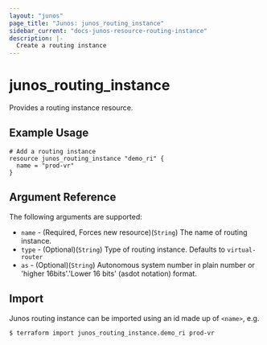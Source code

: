 ```yaml
---
layout: "junos"
page_title: "Junos: junos_routing_instance"
sidebar_current: "docs-junos-resource-routing-instance"
description: |-
  Create a routing instance
---
```


# junos_routing_instance

Provides a routing instance resource.

## Example Usage

```hcl
# Add a routing instance
resource junos_routing_instance "demo_ri" {
  name = "prod-vr"
}
```

## Argument Reference

The following arguments are supported:

* `name` - (Required, Forces new resource)(`String`) The name of routing instance.
* `type` - (Optional)(`String`) Type of routing instance. Defaults to `virtual-router`
* `as` - (Optional)(`String`) Autonomous system number in plain number or 'higher 16bits'.'Lower 16 bits' (asdot notation) format.

## Import

Junos routing instance can be imported using an id made up of `<name>`, e.g.

```
$ terraform import junos_routing_instance.demo_ri prod-vr
```
